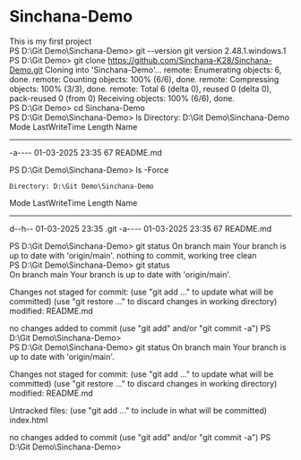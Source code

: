 # Sinchana-Demo
This is my first project
<br>
PS D:\Git Demo\Sinchana-Demo> git --version
git version 2.48.1.windows.1
<br>
PS D:\Git Demo> git clone  https://github.com/Sinchana-K28/Sinchana-Demo.git
Cloning into 'Sinchana-Demo'...
remote: Enumerating objects: 6, done.
remote: Counting objects: 100% (6/6), done.
remote: Compressing objects: 100% (3/3), done.
remote: Total 6 (delta 0), reused 0 (delta 0), pack-reused 0 (from 0)
Receiving objects: 100% (6/6), done.<br>
PS D:\Git Demo> cd Sinchana-Demo<br>
PS D:\Git Demo\Sinchana-Demo> ls
Directory: D:\Git Demo\Sinchana-Demo
Mode                 LastWriteTime         Length Name
----                 -------------         ------ ----
-a----        01-03-2025     23:35             67           README.md
<br>

PS D:\Git Demo\Sinchana-Demo> ls -Force


    Directory: D:\Git Demo\Sinchana-Demo


Mode                 LastWriteTime         Length Name
----                 -------------         ------ ----
d--h--        01-03-2025     23:35                .git
-a----        01-03-2025     23:35             67 README.md
<br>

PS D:\Git Demo\Sinchana-Demo> git status
On branch main
Your branch is up to date with 'origin/main'.
nothing to commit, working tree clean
<br>
PS D:\Git Demo\Sinchana-Demo> git status   
On branch main
Your branch is up to date with 'origin/main'.

Changes not staged for commit:
  (use "git add <file>..." to update what will be committed)
  (use "git restore <file>..." to discard changes in working directory)
        modified:   README.md

no changes added to commit (use "git add" and/or "git commit -a")
PS D:\Git Demo\Sinchana-Demo> <br>
PS D:\Git Demo\Sinchana-Demo> git status
On branch main
Your branch is up to date with 'origin/main'.

Changes not staged for commit:
  (use "git add <file>..." to update what will be committed)
  (use "git restore <file>..." to discard changes in working directory)
        modified:   README.md

Untracked files:
  (use "git add <file>..." to include in what will be committed)
        index.html

no changes added to commit (use "git add" and/or "git commit -a")
PS D:\Git Demo\Sinchana-Demo> <br>